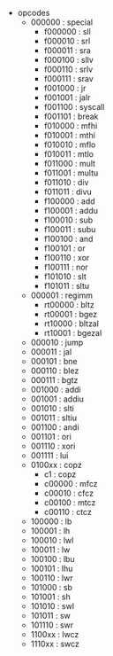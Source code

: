 - opcodes
    - 000000 : special
        - f000000 : sll
        - f000010 : srl
        - f000011 : sra
        - f000100 : sllv
        - f000110 : srlv
        - f000111 : srav
        - f001000 : jr
        - f001001 : jalr
        - f001100 : syscall
        - f001101 : break
        - f010000 : mfhi
        - f010001 : mthi
        - f010010 : mflo
        - f010011 : mtlo
        - f011000 : mult
        - f011001 : multu
        - f011010 : div
        - f011011 : divu
        - f100000 : add
        - f100001 : addu 
        - f100010 : sub
        - f100011 : subu
        - f100100 : and
        - f100101 : or
        - f100110 : xor
        - f100111 : nor
        - f101010 : slt
        - f101011 : sltu
    - 000001 : regimm
        - rt00000 : bltz
        - rt00001 : bgez
        - rt10000 : bltzal
        - rt10001 : bgezal
    - 000010 : jump
    - 000011 : jal
    - 000101 : bne
    - 000110 : blez
    - 000111 : bgtz
    - 001000 : addi
    - 001001 : addiu
    - 001010 : slti
    - 001011 : sltiu
    - 001100 : andi
    - 001101 : ori
    - 001110 : xori
    - 001111 : lui
    - 0100xx : copz
        - c1     : copz
        - c00000 : mfcz
        - c00010 : cfcz
        - c00100 : mtcz
        - c00110 : ctcz
    - 100000 : lb
    - 100001 : lh
    - 100010 : lwl
    - 100011 : lw
    - 100100 : lbu
    - 100101 : lhu
    - 100110 : lwr
    - 101000 : sb
    - 101001 : sh
    - 101010 : swl
    - 101011 : sw
    - 101110 : swr
    - 1100xx : lwcz
    - 1110xx : swcz
